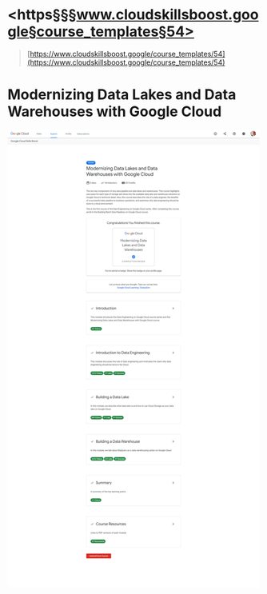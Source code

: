 # <https§§§www.cloudskillsboost.google§course_templates§54>

> [https://www.cloudskillsboost.google/course_templates/54](https://www.cloudskillsboost.google/course_templates/54)

# Modernizing Data Lakes and Data Warehouses with Google Cloud

 ![1687905292503.png](./1687905292503.png)
